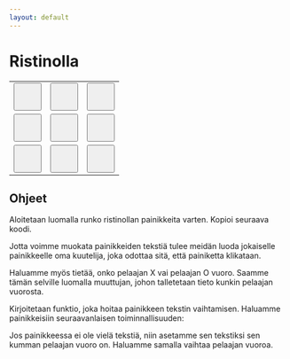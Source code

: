 ```yaml
---
layout: default
---
```

# Ristinolla

<table id=taulukko>
            <tr>
                <td> <button id=nappi1 style="width: 50px; height: 50px;"></button> </td>
                <td> <button id=nappi2 style="width: 50px; height: 50px;"></button> </td>
                <td> <button id=nappi3 style="width: 50px; height: 50px;"></button> </td>
            </tr>
            <tr>
                <td> <button id=nappi4 style="width: 50px; height: 50px;"></button> </td>
                <td> <button id=nappi5 style="width: 50px; height: 50px;"></button> </td>
                <td> <button id=nappi6 style="width: 50px; height: 50px;"></button> </td>
            </tr>
            <tr>
                <td> <button id=nappi7 style="width: 50px; height: 50px;"></button> </td>
                <td> <button id=nappi8 style="width: 50px; height: 50px;"></button> </td>
                <td> <button id=nappi9 style="width: 50px; height: 50px;"></button> </td>
            </tr>
        </table>
<script>
vuoro = "X"
nappi1.onclick = () => {
    pelaaMerkki(nappi1)
}
nappi2.onclick = () => {
    pelaaMerkki(nappi2)
}
nappi3.onclick = () => {
    pelaaMerkki(nappi3)
}
nappi4.onclick = () => {
    pelaaMerkki(nappi4)
}
nappi5.onclick = () => {
   pelaaMerkki(nappi5)
}
nappi6.onclick = () => {
    pelaaMerkki(nappi6)
}
nappi7.onclick = () => {
    pelaaMerkki(nappi7)
}
nappi8.onclick = () => {
    pelaaMerkki(nappi8)
}
nappi9.onclick = () => {
    pelaaMerkki(nappi9)
}
function pelaaMerkki(painike) {
    if (painike.innerText === "") {
    if (vuoro === "X") {
        painike.innerText = "X"
        vuoro = "0"
    } else {
        painike.innerText = "0"
        vuoro = "X"
    }
  }

}

</script>
<h2>Ohjeet</h2>
<p> Aloitetaan luomalla runko ristinollan painikkeita varten. Kopioi seuraava koodi. </p>

<p>Jotta voimme muokata painikkeiden tekstiä tulee meidän luoda jokaiselle painikkeelle oma kuutelija, joka odottaa sitä, että painiketta klikataan.</p>

<p> Haluamme myös tietää, onko pelaajan X vai pelaajan O vuoro. Saamme tämän selville luomalla muuttujan, johon talletetaan tieto kunkin pelaajan vuorosta. </p>

<p>Kirjoitetaan funktio, joka hoitaa painikkeen tekstin vaihtamisen. Haluamme painikkeisiin seuraavanlaisen toiminnallisuuden:</p>

<p>Jos painikkeessa ei ole vielä tekstiä, niin asetamme sen tekstiksi sen kumman pelaajan vuoro on. Haluamme samalla vaihtaa pelaajan vuoroa.</p>
